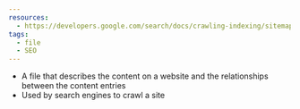 ```yaml
---
resources:
  - https://developers.google.com/search/docs/crawling-indexing/sitemaps/overview
tags:
  - file
  - SEO
---
```

- A file that describes the content on a website and the relationships between the content entries
- Used by search engines to crawl a site